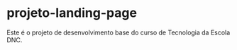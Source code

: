 # projeto-landing-page
Este é o projeto de desenvolvimento base do curso de Tecnologia da Escola DNC.
